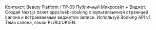 Контекст: Beauty Platform / TP‑09 Публичный Микросайт + Виджет. Создай
Next.js пакет apps/web-booking с мультиязычной страницей салона и
встраиваемым виджетом записи. Используй Booking API v1. Тема салона, языки
PL/RU/UK/EN.
